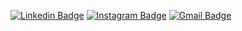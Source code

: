 [![Linkedin Badge](https://img.shields.io/badge/-LinkedIn-blue?style=flat-square&logo=Linkedin&logoColor=white&link=https://www.linkedin.com/in/lucasferreiraunb/)](https://www.linkedin.com/in/lucasferreiraunb/)
[![Instagram Badge](https://img.shields.io/badge/-Instagram-C13584?style=flat-square&labelColor=C13584&logo=instagram&logoColor=white&link=https://www.instagram.com/astrofotografianaescola/)](https://www.instagram.com/astrofotografianaescola/)
[![Gmail Badge](https://img.shields.io/badge/-Gmail-c14438?style=flat-square&logo=Gmail&logoColor=white&link=mailto:lucasferreiraunb@gmail.com)](mailto:lucasferreiraunb@gmail.com)

